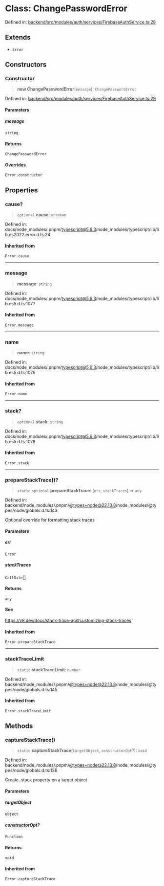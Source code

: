 # Class: ChangePasswordError

Defined in: [backend/src/modules/auth/services/FirebaseAuthService.ts:28](https://github.com/continuousactivelearning/cal/blob/5ae0447098795fdcf3a415f0360ebe51565b6949/backend/src/modules/auth/services/FirebaseAuthService.ts#L28)

## Extends

- `Error`

## Constructors

### Constructor

> **new ChangePasswordError**(`message`): `ChangePasswordError`

Defined in: [backend/src/modules/auth/services/FirebaseAuthService.ts:29](https://github.com/continuousactivelearning/cal/blob/5ae0447098795fdcf3a415f0360ebe51565b6949/backend/src/modules/auth/services/FirebaseAuthService.ts#L29)

#### Parameters

##### message

`string`

#### Returns

`ChangePasswordError`

#### Overrides

`Error.constructor`

## Properties

### cause?

> `optional` **cause**: `unknown`

Defined in: docs/node\_modules/.pnpm/typescript@5.6.3/node\_modules/typescript/lib/lib.es2022.error.d.ts:24

#### Inherited from

`Error.cause`

***

### message

> **message**: `string`

Defined in: docs/node\_modules/.pnpm/typescript@5.6.3/node\_modules/typescript/lib/lib.es5.d.ts:1077

#### Inherited from

`Error.message`

***

### name

> **name**: `string`

Defined in: docs/node\_modules/.pnpm/typescript@5.6.3/node\_modules/typescript/lib/lib.es5.d.ts:1076

#### Inherited from

`Error.name`

***

### stack?

> `optional` **stack**: `string`

Defined in: docs/node\_modules/.pnpm/typescript@5.6.3/node\_modules/typescript/lib/lib.es5.d.ts:1078

#### Inherited from

`Error.stack`

***

### prepareStackTrace()?

> `static` `optional` **prepareStackTrace**: (`err`, `stackTraces`) => `any`

Defined in: backend/node\_modules/.pnpm/@types+node@22.13.8/node\_modules/@types/node/globals.d.ts:143

Optional override for formatting stack traces

#### Parameters

##### err

`Error`

##### stackTraces

`CallSite`[]

#### Returns

`any`

#### See

https://v8.dev/docs/stack-trace-api#customizing-stack-traces

#### Inherited from

`Error.prepareStackTrace`

***

### stackTraceLimit

> `static` **stackTraceLimit**: `number`

Defined in: backend/node\_modules/.pnpm/@types+node@22.13.8/node\_modules/@types/node/globals.d.ts:145

#### Inherited from

`Error.stackTraceLimit`

## Methods

### captureStackTrace()

> `static` **captureStackTrace**(`targetObject`, `constructorOpt`?): `void`

Defined in: backend/node\_modules/.pnpm/@types+node@22.13.8/node\_modules/@types/node/globals.d.ts:136

Create .stack property on a target object

#### Parameters

##### targetObject

`object`

##### constructorOpt?

`Function`

#### Returns

`void`

#### Inherited from

`Error.captureStackTrace`
